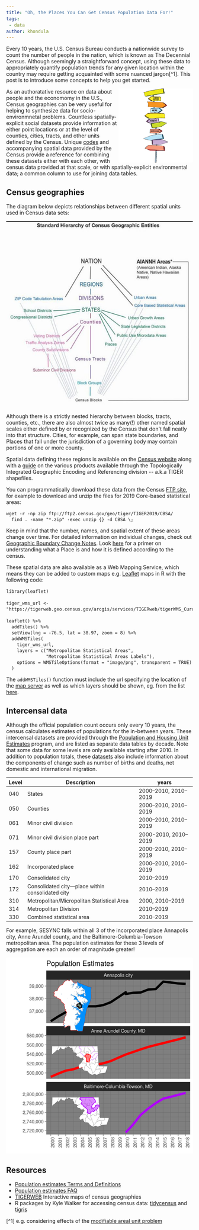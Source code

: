 ```yaml
---
title: "Oh, the Places You Can Get Census Population Data For!"
tags:
 - data
author: khondula
---
```


Every 10 years, the U.S. Census Bureau conducts a nationwide survey to count the number of people in the nation, which is known as The Decennial Census. Although seemingly a straightforward concept, using these data to appropriately quantify population trends for any given location within the country may require getting acquainted with some nuanced jargon[^1]. This post is to introduce some concepts to help you get started. 

<img src="/assets/images/oh-places.jpg" alt="oh-places" width="200" align="right"/>

As an authoratative resource on data about people and the economomy in the U.S., Census geographies can be very useful for helping to synthesize data for socio-environmnetal problems. Countless spatially-explicit social datasets provide information at either point locations or at the level of counties, cities, tracts, and other units defined by the Census. Unique [codes](https://www.census.gov/programs-surveys/geography/guidance/geo-identifiers.html) and accompanying spatial data provided by the Census provide a reference for combining these datasets either with each other, with census data provided at that scale, or with spatially-explicit environmental data; a common column to use for joining data tables. 

## Census geographies

The diagram below depicts relationships between different spatial units used in Census data sets: 

![census-geog-relationships](/assets/images/census-geog.jpg)

Although there is a strictly nested hierarchy between blocks, tracts, counties, etc., there are also almost twice as many(!) other named spatial scales either defined by or recognized by the Census that don't fall neatly into that structure. Cities, for example, can span state boundaries, and Places that fall under the jurisdiction of a governing body may contain portions of one or more county. 

Spatial data defining these regions is available on the [Census website](https://www.census.gov/geographies/mapping-files.html) along with a [guide](https://www.census.gov/programs-surveys/geography/guidance/tiger-data-products-guide.html) on the various products available through the Topologically Integrated Geographic Encoding and Referencing division -- a.k.a TIGER shapefiles. 

You can programmatically download these data from the Census [FTP site](https://www2.census.gov/geo/tiger/), for example to download and unzip the files for 2019 Core-based statistical areas:

```
wget -r -np zip ftp://ftp2.census.gov/geo/tiger/TIGER2019/CBSA/
  find . -name "*.zip" -exec unzip {} -d CBSA \;
```

Keep in mind that the number, names, and spatial extent of these areas change over time. For detailed information on individual changes, check out [Geographic Boundary Change Notes](https://www.census.gov/programs-surveys/geography/technical-documentation/boundary-change-notes.html). Look [here](https://www.census.gov/content/dam/Census/data/developers/understandingplace.pdf "understanding place primer") for a primer on understanding what a Place is and how it is defined according to the census.

These spatial data are also available as a Web Mapping Service, which means they can be added to custom maps e.g. [Leaflet](https://leafletjs.com/) maps in R with the following code:

```
library(leaflet)

tiger_wms_url <- "https://tigerweb.geo.census.gov/arcgis/services/TIGERweb/tigerWMS_Current/MapServer/WMSServer"

leaflet() %>%
  addTiles() %>%
  setView(lng = -76.5, lat = 38.97, zoom = 8) %>%
  addWMSTiles(
    tiger_wms_url,
    layers = c("Metropolitan Statistical Areas",
               "Metropolitan Statistical Areas Labels"),
    options = WMSTileOptions(format = "image/png", transparent = TRUE)
  )
```

The `addWMSTiles()` function must include the url specifying the location of the [map server](https://tigerweb.geo.census.gov/arcgis/rest/services/TIGERweb) as well as which layers should be shown, eg. from the list [here](https://tigerweb.geo.census.gov/arcgis/rest/services/TIGERweb/tigerWMS_Current/MapServer). 

## Intercensal data

Although the official population count occurs only every 10 years, the census calculates estimates of populations for the in-between years. These intercensal datasets are provided through the [Population and Housing Unit Estimates](https://www.census.gov/programs-surveys/popest/data/tables.html) program, and are listed as separate data tables by decade. Note that some data for some levels are only available starting after 2010. In addition to population totals, these [datasets](https://www.census.gov/data/tables/time-series/demo/popest/2010s-total-metro-and-micro-statistical-areas.html) also include information about the components of change such as number of births and deaths, net domestic and international migration. 

| Level  | Description | years |
|--------|-------------|-------|
| 040    | States | 2000&ndash;2010, 2010&ndash;2019 |
| 050    | Counties | 2000&ndash;2010, 2010&ndash;2019 |
| 061    | Minor civil division | 2000&ndash;2010, 2010&ndash;2019 |
| 071    | Minor civil division place part | 2000-2010, 2010&ndash;2019 |
| 157    | County place part | 2000&ndash;2010, 2010&ndash;2019 |
| 162    | Incorporated place | 2000&ndash;2010, 2010&ndash;2019 |
| 170    | Consolidated city | 2010&ndash;2019 |
| 172    | Consolidated city&mdash;place within consolidated city | 2010&ndash;2019 |
| 310    | Metropolitan/Micropolitan Statistical Area | 2000, 2010&ndash;2019 |
| 314    | Metropolitan Division | 2010&ndash;2019 |
| 330    | Combined statistical area | 2010&ndash;2019 |

For example, SESYNC falls within all 3 of the incorporated place Annapolis city, Anne Arundel county, and the Baltimore-Columbia-Towson metropolitan area. The population estimates for these 3 levels of aggregation are each an order of magnitude greater!

![pop-ests](/assets/images/annapolis-pops.png)


## Resources

* [Population estimates Terms and Definitions](https://www.census.gov/programs-surveys/popest/guidance-geographies/terms-and-definitions.html)
* [Population estimates FAQ](https://www.census.gov/programs-surveys/popest/about/faq.html)
* [TIGERWEB](https://tigerweb.geo.census.gov/tigerweb/) Interactive maps of census geographies
* R packages by Kyle Walker for accessing census data: [tidycensus](http://walker-data.com/tidycensus/) and [tigris](https://github.com/walkerke/tigris)

[^1] e.g. considering effects of the [modifiable areal unit problem](https://en.wikipedia.org/wiki/Modifiable_areal_unit_problem)
